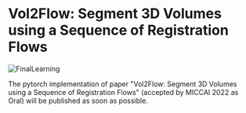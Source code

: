 # Vol2Flow: Segment 3D Volumes using a Sequence of Registration Flows

![FinalLearning](https://user-images.githubusercontent.com/70052073/176658628-fcca260a-73c0-4388-9434-2bbf72fe11d8.png)

The pytorch implementation of paper "Vol2Flow: Segment 3D Volumes using a Sequence of Registration Flows" (accepted by MICCAI 2022 as Oral) will be published as soon as possible. 
